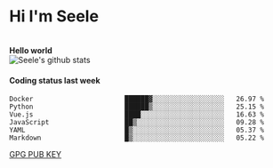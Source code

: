 <h1>Hi I'm Seele</h1>
<br>
<b> Hello world</b>
<br>
<img src="https://github-readme-stats-eight-jade.vercel.app/api?username=Seele0oO&show_icons=true&icon_color=0366d6&bg_color=ffffff&hide_title=true&hide=contribs&include_all_commits=true" alt="Seele's github stats"/>
<br>

<h4>Coding status last week </h4>

<!--START_SECTION:waka-->

```text
Docker                       ██████▓░░░░░░░░░░░░░░░░░░   26.97 %
Python                       ██████▒░░░░░░░░░░░░░░░░░░   25.15 %
Vue.js                       ████░░░░░░░░░░░░░░░░░░░░░   16.63 %
JavaScript                   ██▒░░░░░░░░░░░░░░░░░░░░░░   09.28 %
YAML                         █▒░░░░░░░░░░░░░░░░░░░░░░░   05.37 %
Markdown                     █▒░░░░░░░░░░░░░░░░░░░░░░░   05.22 %
```

<!--END_SECTION:waka-->



[GPG PUB KEY](https://keys.openpgp.org/vks/v1/by-fingerprint/3FCE91BF5B9666B55B67213C4C57B7824A5B6680)

